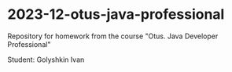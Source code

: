 # 2023-12-otus-java-professional
Repository for homework from the course "Otus. Java Developer Professional" 

Student: Golyshkin Ivan
